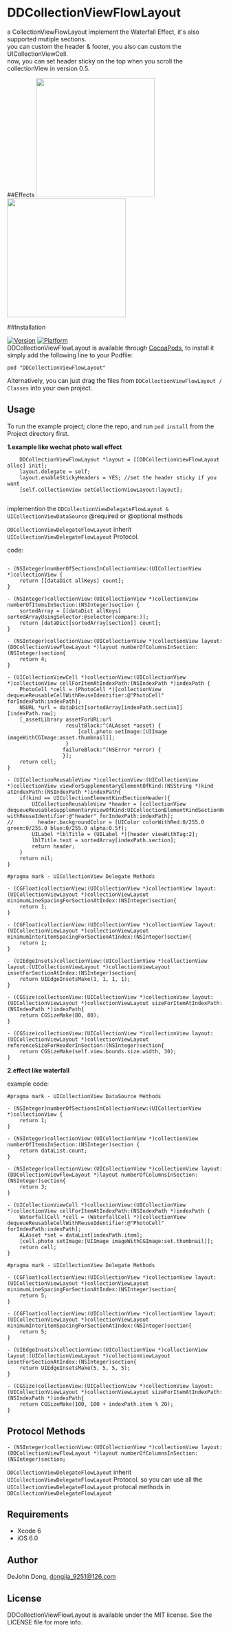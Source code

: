 # DDCollectionViewFlowLayout
a CollectionViewFlowLayout implement the Waterfall Effect, it's also supported mutiple sections.  
you can custom the header & footer, you also can custom the UICollectionViewCell.   
now, you can set header sticky on the top when you scroll the collectionView in version 0.5. 

##Effects
<img src="http://ipa-download.qiniudn.com/effect1.gif" width="276"/>
<img src="http://ipa-download.qiniudn.com/effect2.gif" width="276"/>

##Installation

[![Version](http://cocoapod-badges.herokuapp.com/v/DDCollectionViewFlowLayout/badge.png)](http://cocoadocs.org/docsets/DDCollectionViewFlowLayout/) [![Platform](http://cocoapod-badges.herokuapp.com/p/DDCollectionViewFlowLayout/badge.png)](http://cocoadocs.org/docsets/DDCollectionViewFlowLayout/)   
DDCollectionViewFlowLayout is available through [CocoaPods](http://cocoapods.org), to install
it simply add the following line to your Podfile:

    pod "DDCollectionViewFlowLayout"
Alternatively, you can just drag the files from `DDCollectionViewFlowLayout / Classes` into your own project. 

## Usage

To run the example project; clone the repo, and run `pod install` from the Project directory first.

**1.example like wechat photo wall effect** 
```
    DDCollectionViewFlowLayout *layout = [[DDCollectionViewFlowLayout alloc] init];
    layout.delegate = self;
    layout.enableStickyHeaders = YES; //set the header sticky if you want
    [self.collectionView setCollectionViewLayout:layout];
    
```

implemention the `DDCollectionViewDelegateFlowLayout & UICollectionViewDataSource` @required or @optional methods

`DDCollectionViewDelegateFlowLayout` inherit `UICollectionViewDelegateFlowLayout` Protocol.

code:
```

- (NSInteger)numberOfSectionsInCollectionView:(UICollectionView *)collectionView {
    return [[dataDict allKeys] count];
}

- (NSInteger)collectionView:(UICollectionView *)collectionView numberOfItemsInSection:(NSInteger)section {
    sortedArray = [[dataDict allKeys] sortedArrayUsingSelector:@selector(compare:)];
    return [dataDict[sortedArray[section]] count];
}

- (NSInteger)collectionView:(UICollectionView *)collectionView layout:(DDCollectionViewFlowLayout *)layout numberOfColumnsInSection:(NSInteger)section{
    return 4;
}

- (UICollectionViewCell *)collectionView:(UICollectionView *)collectionView cellForItemAtIndexPath:(NSIndexPath *)indexPath {
    PhotoCell *cell = (PhotoCell *)[collectionView dequeueReusableCellWithReuseIdentifier:@"PhotoCell" forIndexPath:indexPath];
    NSURL *url = dataDict[sortedArray[indexPath.section]][indexPath.row];
    [_assetLibrary assetForURL:url
                   resultBlock:^(ALAsset *asset) {
                       [cell.photo setImage:[UIImage imageWithCGImage:asset.thumbnail]];
                   }
                  failureBlock:^(NSError *error) {
                  }];
    return cell;
}

- (UICollectionReusableView *)collectionView:(UICollectionView *)collectionView viewForSupplementaryElementOfKind:(NSString *)kind atIndexPath:(NSIndexPath *)indexPath{
    if(kind == UICollectionElementKindSectionHeader){
        UICollectionReusableView *header = [collectionView dequeueReusableSupplementaryViewOfKind:UICollectionElementKindSectionHeader withReuseIdentifier:@"header" forIndexPath:indexPath];
//        header.backgroundColor = [UIColor colorWithRed:0/255.0 green:0/255.0 blue:0/255.0 alpha:0.5f];
        UILabel *lblTitle = (UILabel *)[header viewWithTag:2];
        lblTitle.text = sortedArray[indexPath.section];
        return header;
    }
    return nil;
}

#pragma mark - UICollectionView Delegate Methods

- (CGFloat)collectionView:(UICollectionView *)collectionView layout:(UICollectionViewLayout *)collectionViewLayout minimumLineSpacingForSectionAtIndex:(NSInteger)section{
    return 1;
}

- (CGFloat)collectionView:(UICollectionView *)collectionView layout:(UICollectionViewLayout *)collectionViewLayout minimumInteritemSpacingForSectionAtIndex:(NSInteger)section{
    return 1;
}

- (UIEdgeInsets)collectionView:(UICollectionView *)collectionView layout:(UICollectionViewLayout *)collectionViewLayout insetForSectionAtIndex:(NSInteger)section{
    return UIEdgeInsetsMake(1, 1, 1, 1);
}

- (CGSize)collectionView:(UICollectionView *)collectionView layout:(UICollectionViewLayout *)collectionViewLayout sizeForItemAtIndexPath:(NSIndexPath *)indexPath{
    return CGSizeMake(80, 80);
}

- (CGSize)collectionView:(UICollectionView *)collectionView layout:(UICollectionViewLayout *)collectionViewLayout referenceSizeForHeaderInSection:(NSInteger)section{
    return CGSizeMake(self.view.bounds.size.width, 30);
}

```

**2.effect like waterfall**

example code:
```
#pragma mark - UICollectionView DataSource Methods

- (NSInteger)numberOfSectionsInCollectionView:(UICollectionView *)collectionView {
    return 1;
}

- (NSInteger)collectionView:(UICollectionView *)collectionView numberOfItemsInSection:(NSInteger)section {
    return dataList.count;
}

- (NSInteger)collectionView:(UICollectionView *)collectionView layout:(DDCollectionViewFlowLayout *)layout numberOfColumnsInSection:(NSInteger)section{
    return 3;
}

- (UICollectionViewCell *)collectionView:(UICollectionView *)collectionView cellForItemAtIndexPath:(NSIndexPath *)indexPath {
    WaterfallCell *cell = (WaterfallCell *)[collectionView dequeueReusableCellWithReuseIdentifier:@"PhotoCell" forIndexPath:indexPath];
    ALAsset *set = dataList[indexPath.item];
    [cell.photo setImage:[UIImage imageWithCGImage:set.thumbnail]];
    return cell;
}

#pragma mark - UICollectionView Delegate Methods

- (CGFloat)collectionView:(UICollectionView *)collectionView layout:(UICollectionViewLayout *)collectionViewLayout minimumLineSpacingForSectionAtIndex:(NSInteger)section{
    return 5;
}

- (CGFloat)collectionView:(UICollectionView *)collectionView layout:(UICollectionViewLayout *)collectionViewLayout minimumInteritemSpacingForSectionAtIndex:(NSInteger)section{
    return 5;
}

- (UIEdgeInsets)collectionView:(UICollectionView *)collectionView layout:(UICollectionViewLayout *)collectionViewLayout insetForSectionAtIndex:(NSInteger)section{
    return UIEdgeInsetsMake(5, 5, 5, 5);
}

- (CGSize)collectionView:(UICollectionView *)collectionView layout:(UICollectionViewLayout *)collectionViewLayout sizeForItemAtIndexPath:(NSIndexPath *)indexPath{
    return CGSizeMake(100, 100 + indexPath.item % 20);
}

```

## Protocol Methods

`- (NSInteger)collectionView:(UICollectionView *)collectionView layout:(DDCollectionViewFlowLayout *)layout numberOfColumnsInSection:(NSInteger)section;` 

`DDCollectionViewDelegateFlowLayout` inherit `UICollectionViewDelegateFlowLayout` Protocol. so you can use all the `UICollectionViewDelegateFlowLayout` protocal methods in `DDCollectionViewDelegateFlowLayout`

## Requirements

- Xcode 6
- iOS 6.0

## Author

DeJohn Dong, dongjia_9251@126.com

## License

DDCollectionViewFlowLayout is available under the MIT license. See the LICENSE file for more info.
